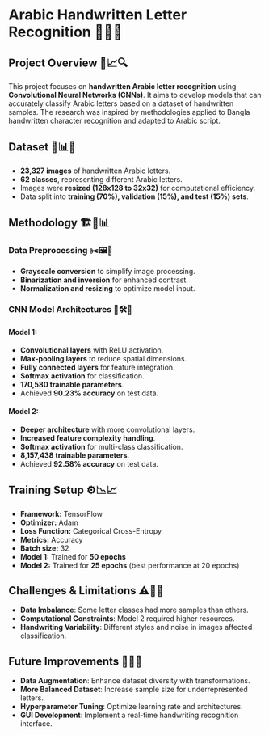 # Arabic Handwritten Letter Recognition 📝🔠🤖

## Project Overview 🚀📈🔍

This project focuses on **handwritten Arabic letter recognition** using **Convolutional Neural Networks (CNNs)**. It aims to develop models that can accurately classify Arabic letters based on a dataset of handwritten samples. The research was inspired by methodologies applied to Bangla handwritten character recognition and adapted to Arabic script.

## Dataset 📂📊🔎

- **23,327 images** of handwritten Arabic letters.
- **62 classes**, representing different Arabic letters.
- Images were **resized (128x128 to 32x32)** for computational efficiency.
- Data split into **training (70%), validation (15%), and test (15%) sets**.

## Methodology 🏗️🧪📊

### Data Preprocessing ✂️🖼️📌
- **Grayscale conversion** to simplify image processing.
- **Binarization and inversion** for enhanced contrast.
- **Normalization and resizing** to optimize model input.

### CNN Model Architectures 🤖🛠️📡

#### Model 1:
- **Convolutional layers** with ReLU activation.
- **Max-pooling layers** to reduce spatial dimensions.
- **Fully connected layers** for feature integration.
- **Softmax activation** for classification.
- **170,580 trainable parameters**.
- Achieved **90.23% accuracy** on test data.

#### Model 2:
- **Deeper architecture** with more convolutional layers.
- **Increased feature complexity handling**.
- **Softmax activation** for multi-class classification.
- **8,157,438 trainable parameters**.
- Achieved **92.58% accuracy** on test data.

## Training Setup ⚙️📉📈

- **Framework:** TensorFlow
- **Optimizer:** Adam
- **Loss Function:** Categorical Cross-Entropy
- **Metrics:** Accuracy
- **Batch size:** 32
- **Model 1:** Trained for **50 epochs**
- **Model 2:** Trained for **25 epochs** (best performance at 20 epochs)

## Challenges & Limitations ⚠️🛑🤔

- **Data Imbalance**: Some letter classes had more samples than others.
- **Computational Constraints**: Model 2 required higher resources.
- **Handwriting Variability**: Different styles and noise in images affected classification.

## Future Improvements 🚀🔬💡

- **Data Augmentation**: Enhance dataset diversity with transformations.
- **More Balanced Dataset**: Increase sample size for underrepresented letters.
- **Hyperparameter Tuning**: Optimize learning rate and architectures.
- **GUI Development**: Implement a real-time handwriting recognition interface.
